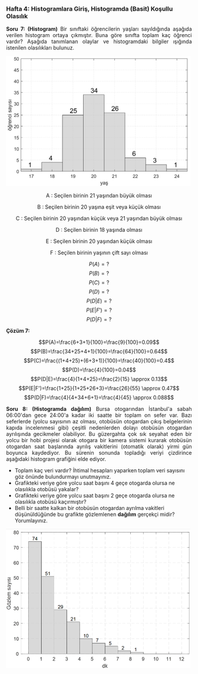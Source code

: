 <h3>Hafta 4: Histogramlara Giriş, Histogramda (Basit) Koşullu Olasılık</h3>

<p align="justify"><b>Soru 7: (Histogram)</b> Bir sınıftaki öğrencilerin yaşları sayıldığında aşağıda verilen histogram ortaya çıkmıştır. Buna göre sınıfta toplam kaç öğrenci vardır? Aşağıda tanımlanan olaylar ve histogramdaki bilgiler ışığında istenilen olasılıkları bulunuz.</p>

<img src="../../image/class_age_histogram.png" alt="sınıftaki öğrencilerin yaş histogramı" width=500 height=auto>

$$ \text{A : Seçilen birinin 21 yaşından büyük olması}$$

$$ \text{B : Seçilen birinin 20 yaşına eşit veya küçük olması}$$

$$ \text{C : Seçilen birinin 20 yaşından küçük veya 21 yaşından büyük olması}$$

$$ \text{D : Seçilen birinin 18 yaşında olması}$$

$$ \text{E : Seçilen birinin 20 yaşından küçük olması}$$

$$ \text{F : Seçilen birinin yaşının çift sayı olması}$$

$$P(A)=?$$
$$P(B)=?$$
$$P(C)=?$$
$$P(D)=?$$
$$P(D|E)=?$$
$$P(E|F')=?$$
$$P(D|F)=?$$

<p><b>Çözüm 7:</b>

$$P(A)=\frac{6+3+1}{100}=\frac{9}{100}=0.09$$
$$P(B)=\frac{34+25+4+1}{100}=\frac{64}{100}=0.64$$
$$P(C)=\frac{(1+4+25)+(6+3+1)}{100}=\frac{40}{100}=0.4$$
$$P(D)=\frac{4}{100}=0.04$$
$$P(D|E)=\frac{4}{1+4+25}=\frac{2}{15} \approx 0.13$$
$$P(E|F')=\frac{1+25}{1+25+26+3}=\frac{26}{55} \approx 0.47$$
$$P(D|F)=\frac{4}{4+34+6+1}=\frac{4}{45} \approx 0.088$$


</p>

<p align="justify"><b>Soru 8: (Histogramda dağılım)</b> Bursa otogarından İstanbul'a sabah 06:00'dan gece 24:00'a kadar iki saatte bir toplam on sefer var. Bazı seferlerde (yolcu sayısının az olması, otobüsün otogardan çıkış belgelerinin kapıda incelenmesi gibi) çeşitli nedenlerden dolayı otobüsün otogardan ayrılışında gecikmeler olabiliyor. Bu güzergahta çok sık seyahat eden bir yolcu bir hobi projesi olarak otogara bir kamera sistemi kurarak otobüsün otogardan saat başlarında ayrılış vakitlerini (otomatik olarak) yirmi gün boyunca kaydediyor. Bu sürenin sonunda topladığı veriyi çizdirince aşağıdaki histogram grafiğini elde ediyor.</p>

<ul>
<li>Toplam kaç veri vardır? İhtimal hesapları yaparken toplam veri sayısını göz önünde bulundurmayı unutmayınız.</li>
<li>Grafikteki veriye göre yolcu saat başını 4 geçe otogarda olursa ne olasılıkla otobüsü yakalar?</li>
<li>Grafikteki veriye göre yolcu saat başını 2 geçe otogarda olursa ne olasılıkla otobüsü kaçırmıştır?</li>
<li>Belli bir saatte kalkan bir otobüsün otogardan ayrılma vakitleri düşünüldüğünde bu grafikte gözlemlenen <b>dağılım</b> gerçekçi midir? Yorumlayınız.</li>
</ul>

<img src="../../image/bursa_istanbul_bus.png" alt="bursa istanbul otobüsü otogardan ayrılma saatleri histogramı" width=500 height=auto>
